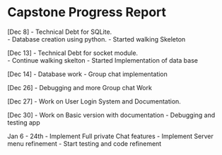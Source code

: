 # Capstone Progress Report

[Dec 8] - Technical Debt for SQLite.  
		- Database creation using python.
		- Started walking Skeleton

[Dec 13] - Technical Debt for socket module.  
		- Continue walking skelton
			- Started Implementation of data base

[Dec 14] - Database work
		- Group chat implementation

[Dec 26] - Debugging and more Group chat Work

[Dec 27] - Work on User Login System and Documentation.

[Dec 30] - Work on Basic version with documentation
		- Debugging and testing app

Jan 6 - 24th - Implement Full private Chat features
			- Implement Server menu refinement
			- Start testing and code refinement
		
